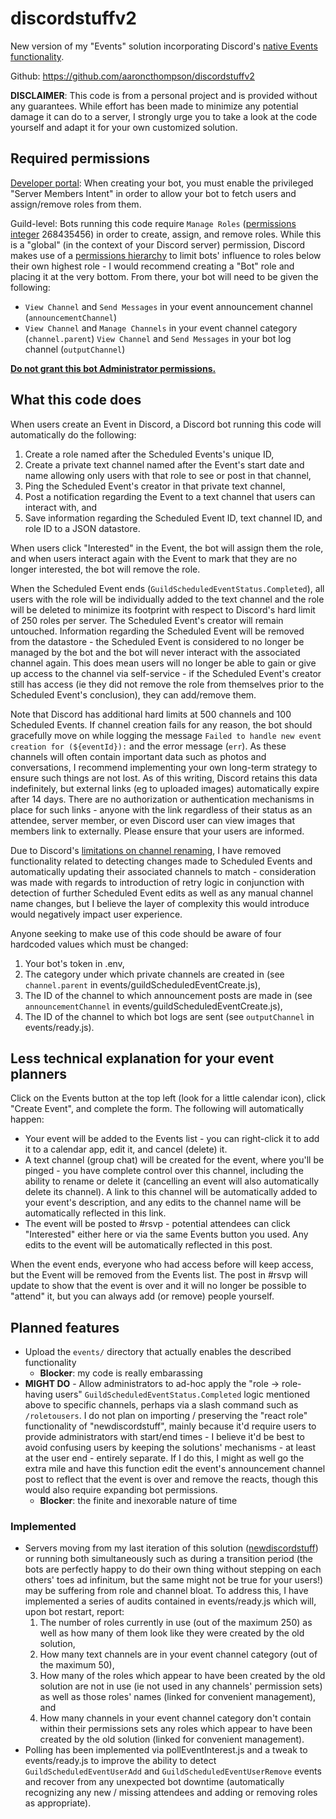# discordstuffv2
New version of my "Events" solution incorporating Discord's [native Events functionality](https://support.discord.com/hc/en-us/articles/4409494125719-Scheduled-Events).

Github: https://github.com/aaroncthompson/discordstuffv2

**DISCLAIMER**: This code is from a personal project and is provided without any guarantees. While effort has been made to minimize any potential damage it can do to a server, I strongly urge you to take a look at the code yourself and adapt it for your own customized solution.

## Required permissions
[Developer portal](https://discord.com/developers/applications): When creating your bot, you must enable the privileged "Server Members Intent" in order to allow your bot to fetch users and assign/remove roles from them.

Guild-level: Bots running this code require `Manage Roles` ([permissions integer](https://discord.com/developers/docs/topics/permissions?utm_source=syndication&pubDate=20250525) 268435456) in order to create, assign, and remove roles. While this is a "global" (in the context of your Discord server) permission, Discord makes use of a [permissions hierarchy](https://discord.com/developers/docs/topics/permissions?utm_source=syndication&pubDate=20250525#permission-hierarchy) to limit bots' influence to roles below their own highest role - I would recommend creating a "Bot" role and placing it at the very bottom. From there, your bot will need to be given the following:
* `View Channel` and `Send Messages` in your event announcement channel (`announcementChannel`)
* `View Channel` and `Manage Channels` in your event channel category (`channel.parent`)
  `View Channel` and `Send Messages` in your bot log channel (`outputChannel`)

**[Do not grant this bot Administrator permissions.](https://en.wikipedia.org/wiki/Principle_of_least_privilege)**

## What this code does
When users create an Event in Discord, a Discord bot running this code will automatically do the following:
1. Create a role named after the Scheduled Events's unique ID,
2. Create a private text channel named after the Event's start date and name allowing only users with that role to see or post in that channel,
3. Ping the Scheduled Event's creator in that private text channel,
4. Post a notification regarding the Event to a text channel that users can interact with, and
5. Save information regarding the Scheduled Event ID, text channel ID, and role ID to a JSON datastore.

When users click "Interested" in the Event, the bot will assign them the role, and when users interact again with the Event to mark that they are no longer interested, the bot will remove the role.

When the Scheduled Event ends (`GuildScheduledEventStatus.Completed`), all users with the role will be individually added to the text channel and the role will be deleted to minimize its footprint with respect to Discord's hard limit of 250 roles per server. The Scheduled Event's creator will remain untouched. Information regarding the Scheduled Event will be removed from the datastore - the Scheduled Event is considered to no longer be managed by the bot and the bot will never interact with the associated channel again. This does mean users will no longer be able to gain or give up access to the channel via self-service - if the Scheduled Event's creator still has access (ie they did not remove the role from themselves prior to the Scheduled Event's conclusion), they can add/remove them.

Note that Discord has additional hard limits at 500 channels and 100 Scheduled Events. If channel creation fails for any reason, the bot should gracefully move on while logging the message `Failed to handle new event creation for (${eventId}):` and the error message (`err`). As these channels will often contain important data such as photos and conversations, I recommend implementing your own long-term strategy to ensure such things are not lost. As of this writing, Discord retains this data indefinitely, but external links (eg to uploaded images) automatically expire after 14 days. There are no authorization or authentication mechanisms in place for such links - anyone with the link regardless of their status as an attendee, server member, or even Discord user can view images that members link to externally. Please ensure that your users are informed.

Due to Discord's [limitations on channel renaming](https://support.discord.com/hc/en-us/community/posts/20757990318999-Increase-renaming-channel-API), I have removed functionality related to detecting changes made to Scheduled Events and automatically updating their associated channels to match - consideration was made with regards to introduction of retry logic in conjunction with detection of further Scheduled Event edits as well as any manual channel name changes, but I believe the layer of complexity this would introduce would negatively impact user experience.

Anyone seeking to make use of this code should be aware of four hardcoded values which must be changed:
1. Your bot's token in .env,
2. The category under which private channels are created in (see `channel.parent` in events/guildScheduledEventCreate.js),
3. The ID of the channel to which announcement posts are made in (see `announcementChannel` in events/guildScheduledEventCreate.js),
4. The ID of the channel to which bot logs are sent (see `outputChannel` in events/ready.js).

## Less technical explanation for your event planners
Click on the Events button at the top left (look for a little calendar icon), click "Create Event", and complete the form. The following will automatically happen:
* Your event will be added to the Events list - you can right-click it to add it to a calendar app, edit it, and cancel (delete) it.
* A text channel (group chat) will be created for the event, where you'll be pinged - you have complete control over this channel, including the ability to rename or delete it (cancelling an event will also automatically delete its channel). A link to this channel will be automatically added to your event's description, and any edits to the channel name will be automatically reflected in this link.
* The event will be posted to #⁠rsvp - potential attendees can click "Interested" either here or via the same Events button you used. Any edits to the event will be automatically reflected in this post.

When the event ends, everyone who had access before will keep access, but the Event will be removed from the Events list. The post in #rsvp will update to show that the event is over and it will no longer be possible to "attend" it, but you can always add (or remove) people yourself.

## Planned features
* Upload the `events/` directory that actually enables the described functionality
  * **Blocker**: my code is really embarassing
* **MIGHT DO** - Allow administrators to ad-hoc apply the "role → role-having users" `GuildScheduledEventStatus.Completed` logic mentioned above to specific channels, perhaps via a slash command such as `/roletousers`. I do not plan on importing / preserving the "react role" functionality of "newdiscordstuff", mainly because it'd require users to provide administrators with start/end times - I believe it'd be best to avoid confusing users by keeping the solutions' mechanisms - at least at the user end - entirely separate. If I do this, I might as well go the extra mile and have this function edit the event's announcement channel post to reflect that the event is over and remove the reacts, though this would also require expanding bot permissions.
  * **Blocker**: the finite and inexorable nature of time

### Implemented
* Servers moving from my last iteration of this solution ([newdiscordstuff](https://github.com/aaroncthompson/newdiscordstuff)) or running both simultaneously such as during a transition period (the bots are perfectly happy to do their own thing without stepping on each others' toes ad infinitum, but the same might not be true for your users!) may be suffering from role and channel bloat. To address this, I have implemented a series of audits contained in events/ready.js which will, upon bot restart, report:
  1. The number of roles currently in use (out of the maximum 250) as well as how many of them look like they were created by the old solution,
  2. How many text channels are in your event channel category (out of the maximum 50),
  3. How many of the roles which appear to have been created by the old solution are not in use (ie not used in any channels' permission sets) as well as those roles' names (linked for convenient management), and
  4. How many channels in your event channel category don't contain within their permissions sets any roles which appear to have been created by the old solution (linked for convenient management).
* Polling has been implemented via pollEventInterest.js and a tweak to events/ready.js to improve the ability to detect `GuildScheduledEventUserAdd` and `GuildScheduledEventUserRemove` events and recover from any unexpected bot downtime (automatically recognizing any new / missing attendees and adding or removing roles as appropriate).
